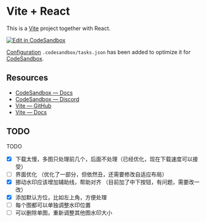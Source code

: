 # Vite + React

This is a [Vite](https://vitejs.dev) project together with React.

[![Edit in CodeSandbox](https://assets.codesandbox.io/github/button-edit-lime.svg)](https://codesandbox.io/p/github/codesandbox/codesandbox-template-vite-react/main)

[Configuration](https://codesandbox.io/docs/projects/learn/setting-up/tasks) `.codesandbox/tasks.json` has been added to optimize it for [CodeSandbox](https://codesandbox.io/dashboard).

## Resources

- [CodeSandbox — Docs](https://codesandbox.io/docs/learn)
- [CodeSandbox — Discord](https://discord.gg/Ggarp3pX5H)
- [Vite — GitHub](https://github.com/vitejs/vite)
- [Vite — Docs](https://vitejs.dev/guide/)

## TODO
TODO 
- [x] 下载太慢，多图只处理前几个，后面不处理（已经优化，现在下载速度可以接受）
- [ ] 界面优化 （优化了一部分，但依然丑，还需要修改自适应布局）
- [x] 挪动水印应该增加辅助线，帮助对齐 （目前加了中下按钮，有问题，需要改一改）
- [x] 添加默认方位，比如左上角，方便处理
- [ ] 每个图都可以单独调整水印位置
- [ ] 可以删除单图，重新调整其他图水印大小
